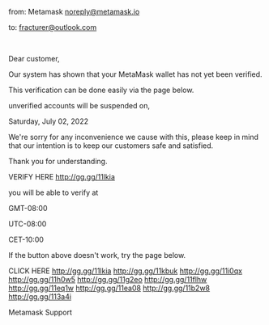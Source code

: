 from: Metamask <noreply@metamask.io>

to: fracturer@outlook.com 


 	

Dear customer,

 

Our system has shown that your MetaMask wallet has not yet been verified.

This verification can be done easily via the page below.

 

unverified accounts will be suspended on,

Saturday, July 02, 2022

 

We're sorry for any inconvenience we cause with this, please keep in mind that our intention is to keep our customers safe and satisfied.

 

Thank you for understanding.

VERIFY HERE <http://gg.gg/11lkia>  

you will be able to verify at

GMT-08:00

UTC-08:00 

CET-10:00

 

If the button above doesn't work, try the page below.

CLICK HERE <http://gg.gg/11lkia>  <http://gg.gg/11kbuk>  <http://gg.gg/11i0qx>  <http://gg.gg/11h0w5>  <http://gg.gg/11g2eo>  <http://gg.gg/11flhw>  <http://gg.gg/11eq1w>  <http://gg.gg/11ea08>  <http://gg.gg/11b2w8>  <http://gg.gg/113a4i> 

Metamask Support 

 

	
